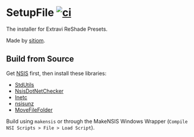 # SetupFile [![ci](https://github.com/ExtraviWasTaken/SetupFile/actions/workflows/ci.yaml/badge.svg)](https://github.com/ExtraviWasTaken/SetupFile/actions/workflows/ci.yaml)

The installer for Extravi ReShade Presets.

Made by [sitiom](https://github.com/sitiom).

## Build from Source
Get [NSIS](https://nsis.sourceforge.io/Download) first, then install these libraries:

- [StdUtils](https://github.com/lordmulder/stdutils)
- [NsisDotNetChecker](https://github.com/sitiom/NsisDotNetChecker)
- [Inetc](https://github.com/DigitalMediaServer/NSIS-INetC-plugin)
- [nsisunz](https://github.com/past-due/nsisunz)
- [MoveFileFolder](https://nsis.sourceforge.io/MoveFileFolder)

Build using `makensis` or through the MakeNSIS Windows Wrapper (`Compile NSI Scripts > File > Load Script`).
